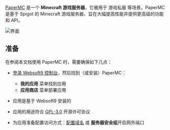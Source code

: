 [PaperMC](https://papermc.io) 是一个 **Minecraft 游戏服务器**，它被用于 游戏私服  等场景。PaperMC 是基于 Spigot 的 Minecraft 游戏服务器，旨在大幅提高性能并提供更高级的功能和 API。


![界面](https://libs.websoft9.com/Websoft9/DocsPicture/zh/papermc/papermc-gui-websoft9.png)


## 准备

在参阅本文档使用 PaperMC 时，需要确保如下几点：

- [登录 Websoft9 控制台](./login-console)，然后找到（或安装）PaperMC：
  - **我的应用** 菜单找到应用 
  - **应用商店** 菜单部署应用

- 应用是基于 Websoft9 安装的


- 应用的用途符合 [GPL-3.0](https://opensource.org/licenses/GPL-3.0) 开源许可协议


- 为应用准备配置访问方式：[配置域名](./domain-set) 或 **服务器安全组**开启网外端口